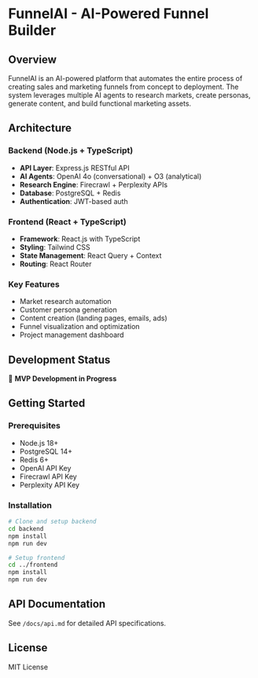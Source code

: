 # FunnelAI - AI-Powered Funnel Builder

## Overview
FunnelAI is an AI-powered platform that automates the entire process of creating sales and marketing funnels from concept to deployment. The system leverages multiple AI agents to research markets, create personas, generate content, and build functional marketing assets.

## Architecture

### Backend (Node.js + TypeScript)
- **API Layer**: Express.js RESTful API
- **AI Agents**: OpenAI 4o (conversational) + O3 (analytical)
- **Research Engine**: Firecrawl + Perplexity APIs
- **Database**: PostgreSQL + Redis
- **Authentication**: JWT-based auth

### Frontend (React + TypeScript)
- **Framework**: React.js with TypeScript
- **Styling**: Tailwind CSS
- **State Management**: React Query + Context
- **Routing**: React Router

### Key Features
- Market research automation
- Customer persona generation
- Content creation (landing pages, emails, ads)
- Funnel visualization and optimization
- Project management dashboard

## Development Status
🚧 **MVP Development in Progress**

## Getting Started

### Prerequisites
- Node.js 18+
- PostgreSQL 14+
- Redis 6+
- OpenAI API Key
- Firecrawl API Key
- Perplexity API Key

### Installation
```bash
# Clone and setup backend
cd backend
npm install
npm run dev

# Setup frontend
cd ../frontend
npm install
npm run dev
```

## API Documentation
See `/docs/api.md` for detailed API specifications.

## License
MIT License